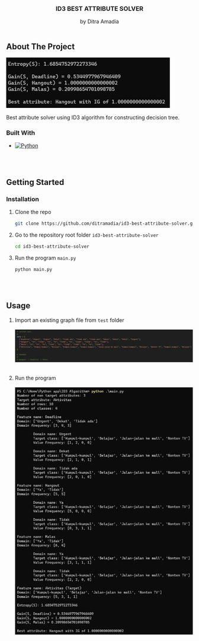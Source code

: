 <!-- LOGO -->
<br />
<div align="center">
  <h3 align="center">ID3 BEST ATTRIBUTE SOLVER</h3>

  <p align="center">
    by Ditra Amadia
    <br />
    <br />
  </p>
</div>


<!-- ABOUT THE PROJECT -->
## About The Project

[![Product Name Screen Shot][app-preview]](https://github.com/ditramadia/id3-best-attribute-solver)

Best attribute solver using ID3 algorithm for constructing decision tree. 

### Built With
* [![Python][Python.py]][Python-url]
<br/>
<br/>

<!-- GETTING STARTED -->
## Getting Started

### Installation
1. Clone the repo
   ```sh
   git clone https://github.com/ditramadia/id3-best-attribute-solver.git
   ```
2. Go to the repository root folder `id3-best-attribute-solver`
   ```sh
   cd id3-best-attribute-solver
   ```
3. Run the program `main.py`
   ```sh
   python main.py
   ```
<br/>
<br/>

<!-- USAGE -->
## Usage

1. Import an existing graph file from `test` folder
    <br/> 
    <br/> <img src="public/usage-input.png" alt="Logo" width="1280">
    <br/> 
    <br/> 

2. Run the program
    <br/> 
    <br/> <img src="public/usage-run.png" alt="Logo" width="1280">
    <br/> 
    <br/> 

<br/>
<br/>

<!-- MARKDOWN LINKS & IMAGES -->
<!-- https://www.markdownguide.org/basic-syntax/#reference-style-links -->
[app-preview]: public/app-preview.png
[Python.py]: https://img.shields.io/badge/python-3670A0?style=for-the-badge&logo=python&logoColor=ffdd54
[Python-url]: https://www.python.org/
